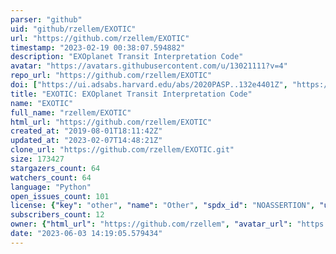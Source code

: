 ```yaml
---
parser: "github"
uid: "github/rzellem/EXOTIC"
url: "https://github.com/rzellem/EXOTIC"
timestamp: "2023-02-19 00:38:07.594882"
description: "EXOplanet Transit Interpretation Code"
avatar: "https://avatars.githubusercontent.com/u/13021111?v=4"
repo_url: "https://github.com/rzellem/EXOTIC"
doi: ["https://ui.adsabs.harvard.edu/abs/2020PASP..132e4401Z", "https://ui.adsabs.harvard.edu/abs/2023ascl.soft02009Z/abstract"]
title: "EXOTIC: EXOplanet Transit Interpretation Code"
name: "EXOTIC"
full_name: "rzellem/EXOTIC"
html_url: "https://github.com/rzellem/EXOTIC"
created_at: "2019-08-01T18:11:42Z"
updated_at: "2023-02-07T14:48:21Z"
clone_url: "https://github.com/rzellem/EXOTIC.git"
size: 173427
stargazers_count: 64
watchers_count: 64
language: "Python"
open_issues_count: 101
license: {"key": "other", "name": "Other", "spdx_id": "NOASSERTION", "url": null, "node_id": "MDc6TGljZW5zZTA="}
subscribers_count: 12
owner: {"html_url": "https://github.com/rzellem", "avatar_url": "https://avatars.githubusercontent.com/u/13021111?v=4", "login": "rzellem", "type": "User"}
date: "2023-06-03 14:19:05.579434"
---
```

